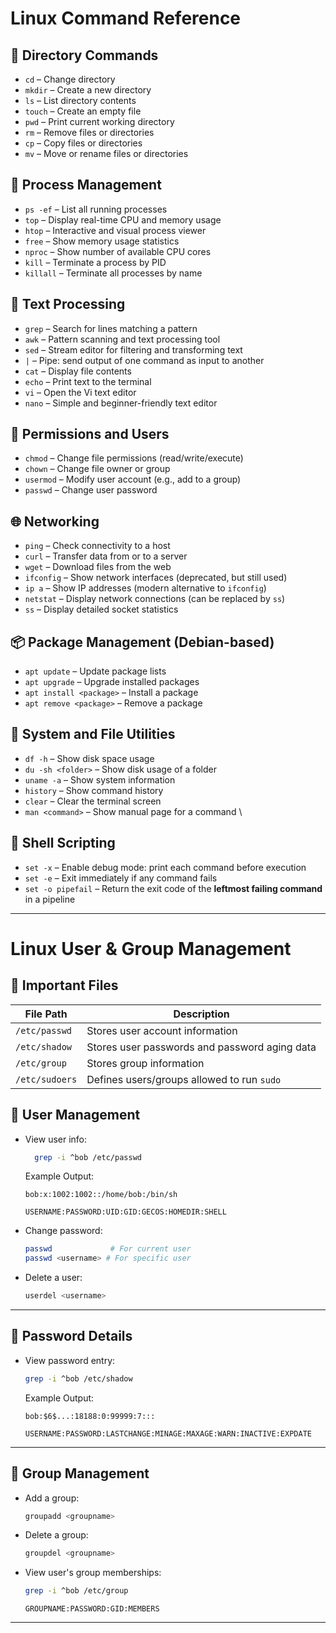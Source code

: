 # Linux Command Reference

## 📁 Directory Commands
- `cd` – Change directory  
- `mkdir` – Create a new directory  
- `ls` – List directory contents  
- `touch` – Create an empty file  
- `pwd` – Print current working directory  
- `rm` – Remove files or directories  
- `cp` – Copy files or directories  
- `mv` – Move or rename files or directories  

## 🧠 Process Management
- `ps -ef` – List all running processes  
- `top` – Display real-time CPU and memory usage  
- `htop` – Interactive and visual process viewer  
- `free` – Show memory usage statistics  
- `nproc` – Show number of available CPU cores  
- `kill` – Terminate a process by PID  
- `killall` – Terminate all processes by name  

## 📝 Text Processing
- `grep` – Search for lines matching a pattern  
- `awk` – Pattern scanning and text processing tool  
- `sed` – Stream editor for filtering and transforming text  
- `|` – Pipe: send output of one command as input to another  
- `cat` – Display file contents  
- `echo` – Print text to the terminal  
- `vi` – Open the Vi text editor  
- `nano` – Simple and beginner-friendly text editor  

## 🔐 Permissions and Users
- `chmod` – Change file permissions (read/write/execute)  
- `chown` – Change file owner or group  
- `usermod` – Modify user account (e.g., add to a group)  
- `passwd` – Change user password  

## 🌐 Networking
- `ping` – Check connectivity to a host  
- `curl` – Transfer data from or to a server  
- `wget` – Download files from the web  
- `ifconfig` – Show network interfaces (deprecated, but still used)  
- `ip a` – Show IP addresses (modern alternative to `ifconfig`)  
- `netstat` – Display network connections (can be replaced by `ss`)  
- `ss` – Display detailed socket statistics  

## 📦 Package Management (Debian-based)
- `apt update` – Update package lists  
- `apt upgrade` – Upgrade installed packages  
- `apt install <package>` – Install a package  
- `apt remove <package>` – Remove a package  

## 🔧 System and File Utilities
- `df -h` – Show disk space usage  
- `du -sh <folder>` – Show disk usage of a folder  
- `uname -a` – Show system information  
- `history` – Show command history  
- `clear` – Clear the terminal screen  
- `man <command>` – Show manual page for a command  \

## 🐚 Shell Scripting
- `set -x` – Enable debug mode: print each command before execution  
- `set -e` – Exit immediately if any command fails  
- `set -o pipefail` – Return the exit code of the **leftmost failing command** in a pipeline  

---

# Linux User & Group Management

## 📁 Important Files

| File Path          | Description                                      |
|--------------------|--------------------------------------------------|
| `/etc/passwd`      | Stores user account information                  |
| `/etc/shadow`      | Stores user passwords and password aging data    |
| `/etc/group`       | Stores group information                         |
| `/etc/sudoers`     | Defines users/groups allowed to run `sudo`       |


## 👤 User Management

* View user info:  
  ```bash
    grep -i ^bob /etc/passwd
  ```

  Example Output:

  ```
  bob:x:1002:1002::/home/bob:/bin/sh
  ```
  ```
  USERNAME:PASSWORD:UID:GID:GECOS:HOMEDIR:SHELL
  ```

* Change password:

  ```bash
  passwd             # For current user
  passwd <username> # For specific user
  ```

* Delete a user:

  ```bash
  userdel <username>
  ```

---

## 🔐 Password Details

* View password entry:

  ```bash
  grep -i ^bob /etc/shadow
  ```

  Example Output:

  ```
  bob:$6$...:18188:0:99999:7:::
  ```
  ```
  USERNAME:PASSWORD:LASTCHANGE:MINAGE:MAXAGE:WARN:INACTIVE:EXPDATE
  ```

---

## 👥 Group Management

* Add a group:

  ```bash
  groupadd <groupname>
  ```

* Delete a group:

  ```bash
  groupdel <groupname>
  ```

* View user's group memberships:

  ```bash
  grep -i ^bob /etc/group
  ```
  ```
  GROUPNAME:PASSWORD:GID:MEMBERS
  ```

---

